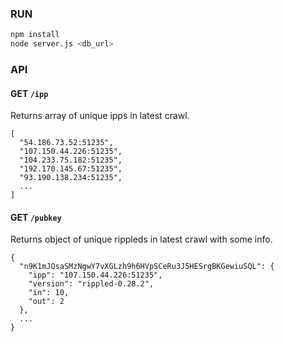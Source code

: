 ### RUN

``` bash
npm install
node server.js <db_url>
```

### API

#### GET `/ipp`

Returns array of unique ipps in latest crawl.

```
[
  "54.186.73.52:51235",
  "107.150.44.226:51235",
  "104.233.75.182:51235",
  "192.170.145.67:51235",
  "93.190.138.234:51235",
  ...
]
```

#### GET `/pubkey`

Returns object of unique rippleds in latest crawl with some info.

```
{
  "n9K1mJQsaSMzNgwY7vXGLzh9h6HVpSCeRu3J5HESrgBKGewiuSQL": {
    "ipp": "107.150.44.226:51235",
    "version": "rippled-0.28.2",
    "in": 10,
    "out": 2
  },
  ...
}
```
